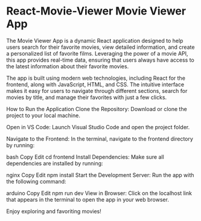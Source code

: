 # React-Movie-Viewer Movie Viewer App

The Movie Viewer App is a dynamic React application designed to help users search for their favorite movies, view detailed information, and create a personalized list of favorite films. Leveraging the power of a movie API, this app provides real-time data, ensuring that users always have access to the latest information about their favorite movies.

The app is built using modern web technologies, including React for the frontend, along with JavaScript, HTML, and CSS. The intuitive interface makes it easy for users to navigate through different sections, search for movies by title, and manage their favorites with just a few clicks.

How to Run the Application
Clone the Repository: Download or clone the project to your local machine.

Open in VS Code: Launch Visual Studio Code and open the project folder.

Navigate to the Frontend: In the terminal, navigate to the frontend directory by running:

bash
Copy
Edit
cd frontend
Install Dependencies: Make sure all dependencies are installed by running:

nginx
Copy
Edit
npm install
Start the Development Server: Run the app with the following command:

arduino
Copy
Edit
npm run dev
View in Browser: Click on the localhost link that appears in the terminal to open the app in your web browser.

Enjoy exploring and favoriting movies!

